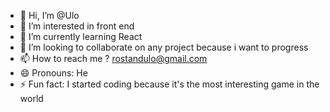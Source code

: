 - 👋 Hi, I’m @Ulo
- 👀 I’m interested in front end
- 🌱 I’m currently learning React
- 💞️ I’m looking to collaborate on any project because i want to progress
- 📫 How to reach me ? rostandulo@gmail.com
- 😄 Pronouns: He
- ⚡ Fun fact: I started coding because it's the most interesting game in the world

<!---
UloUpnalvl/UloUpnalvl is a ✨ special ✨ repository because its `README.md` (this file) appears on your GitHub profile.
You can click the Preview link to take a look at your changes.
--->
